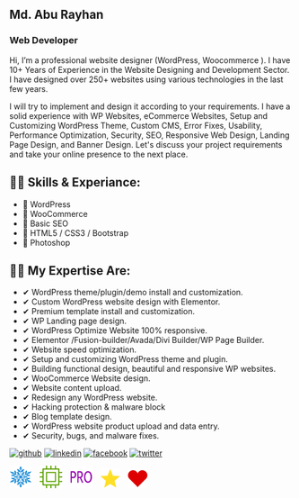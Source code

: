 ## Md. Abu Rayhan
### Web Developer

Hi, I’m a professional website designer (WordPress, Woocommerce ). I have 10+ Years of Experience in the Website Designing and Development Sector. I have designed over 250+ websites using various technologies in the last few years.

I will try to implement and design it according to your requirements. I have a solid experience with WP Websites, eCommerce Websites, Setup and Customizing WordPress Theme, Custom CMS, Error Fixes, Usability, Performance Optimization, Security, SEO, Responsive Web Design, Landing Page Design, and Banner Design.
Let's discuss your project requirements and take your online presence to the next place.

## 👨‍💻 Skills & Experiance:
- 🔭 WordPress 
- 🔭 WooCommerce
- 🔭 Basic SEO
- 🔭 HTML5 / CSS3 / Bootstrap
- 🔭 Photoshop

## 👨‍💻 My Expertise Are:
- ✔ WordPress theme/plugin/demo install and customization.
- ✔ Custom WordPress website design with Elementor.
- ✔ Premium template install and customization.
- ✔ WP Landing page design.
- ✔ WordPress Optimize Website 100% responsive.
- ✔ Elementor /Fusion-builder/Avada/Divi Builder/WP Page Builder.
- ✔ Website speed optimization.
- ✔ Setup and customizing WordPress theme and plugin.
- ✔ Building functional design, beautiful and responsive WP websites.
- ✔ WooCommerce Website design.
- ✔ Website content upload.
- ✔ Redesign any WordPress website.
- ✔ Hacking protection & malware block
- ✔ Blog template design.
- ✔ WordPress website product upload and data entry.
- ✔ Security, bugs, and malware fixes.


[<img src='https://cdn.jsdelivr.net/npm/simple-icons@3.0.1/icons/github.svg' alt='github' height='40'>](https://github.com/https://github.com/rayhantechbd)  [<img src='https://cdn.jsdelivr.net/npm/simple-icons@3.0.1/icons/linkedin.svg' alt='linkedin' height='40'>](https://www.linkedin.com/in/https://www.linkedin.com/in/rayhankhanbd//)  [<img src='https://cdn.jsdelivr.net/npm/simple-icons@3.0.1/icons/facebook.svg' alt='facebook' height='40'>](https://www.facebook.com/https://www.facebook.com/rayhantechbd/)  [<img src='https://cdn.jsdelivr.net/npm/simple-icons@3.0.1/icons/twitter.svg' alt='twitter' height='40'>](https://twitter.com/https://twitter.com/rayhankhan_bd)  

<a href='https://archiveprogram.github.com/'><img src='https://raw.githubusercontent.com/acervenky/animated-github-badges/master/assets/acbadge.gif' width='40' height='40'></a> <a href='https://docs.github.com/en/developers'><img src='https://raw.githubusercontent.com/acervenky/animated-github-badges/master/assets/devbadge.gif' width='40' height='40'></a> <a href='https://github.com/pricing'><img src='https://raw.githubusercontent.com/acervenky/animated-github-badges/master/assets/pro.gif' width='40' height='40'></a> <a href='https://stars.github.com/'><img src='https://raw.githubusercontent.com/acervenky/animated-github-badges/master/assets/starbadge.gif' width='35' height='35'></a> <a href='https://docs.github.com/en/github/supporting-the-open-source-community-with-github-sponsors'><img src='https://raw.githubusercontent.com/acervenky/animated-github-badges/master/assets/sponsorbadge.gif' width='35' height='35'></a>

